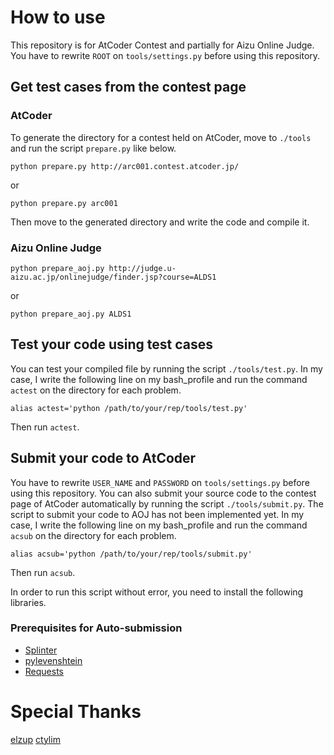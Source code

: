 # How to use

This repository is for AtCoder Contest and partially for Aizu Online Judge.
You have to rewrite `ROOT` on `tools/settings.py` before using this repository.

## Get test cases from the contest page
### AtCoder
To generate the directory for a contest held on AtCoder, move to `./tools` and run the script `prepare.py` like below.

`python prepare.py http://arc001.contest.atcoder.jp/`

or

`python prepare.py arc001`

Then move to the generated directory and write the code and compile it.

### Aizu Online Judge
`python prepare_aoj.py http://judge.u-aizu.ac.jp/onlinejudge/finder.jsp?course=ALDS1`

or

`python prepare_aoj.py ALDS1`

## Test your code using test cases
You can test your compiled file by running the script `./tools/test.py`.
In my case, I write the following line on my bash_profile and run the command `actest` on the directory for each problem.

`alias actest='python /path/to/your/rep/tools/test.py'`

Then run `actest`.

## Submit your code to AtCoder
You have to rewrite `USER_NAME` and `PASSWORD` on `tools/settings.py` before using this repository.
You can also submit your source code to the contest page of AtCoder automatically by running the script `./tools/submit.py`.
The script to submit your code to AOJ has not been implemented yet.
In my case, I write the following line on my bash_profile and run the command `acsub` on the directory for each problem.

`alias acsub='python /path/to/your/rep/tools/submit.py'`

Then run `acsub`.

In order to run this script without error, you need to install the following libraries.

### Prerequisites for Auto-submission
- [Splinter](https://splinter.readthedocs.org/en/latest/)
- [pylevenshtein](https://code.google.com/p/pylevenshtein/)
- [Requests](http://www.fujixerox.co.jp/company/saiyo/2016/recruit/)

# Special Thanks
[elzup](http://qiita.com/elzup/items/b06c0f949cf2f60fdd43)
[ctylim](http://ctylim.hatenablog.com/entry/2015/08/30/191553)
